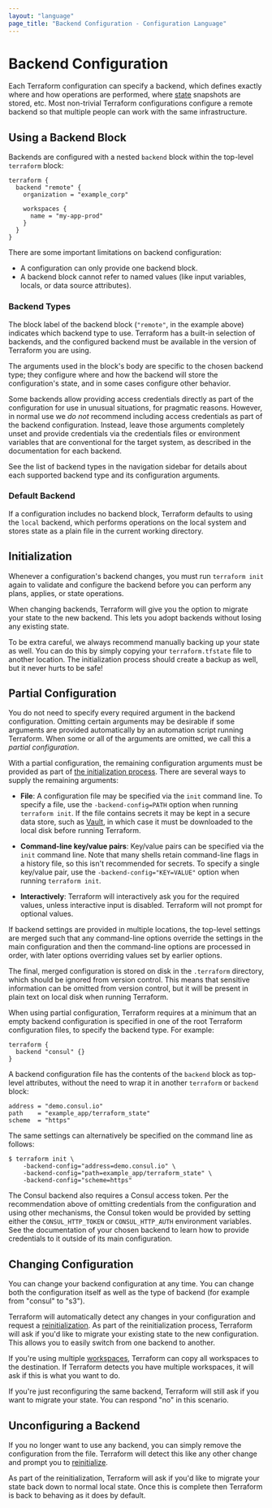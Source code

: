 ```yaml
---
layout: "language"
page_title: "Backend Configuration - Configuration Language"
---
```


# Backend Configuration


Each Terraform configuration can specify a backend, which defines exactly where
and how operations are performed, where [state](/docs/language/state/index.html)
snapshots are stored, etc. Most non-trivial Terraform configurations configure
a remote backend so that multiple people can work with the same infrastructure.

## Using a Backend Block

Backends are configured with a nested `backend` block within the top-level
`terraform` block:

```hcl
terraform {
  backend "remote" {
    organization = "example_corp"

    workspaces {
      name = "my-app-prod"
    }
  }
}
```

There are some important limitations on backend configuration:

- A configuration can only provide one backend block.
- A backend block cannot refer to named values (like input variables, locals, or data source attributes).

### Backend Types

The block label of the backend block (`"remote"`, in the example above) indicates which backend type to use. Terraform has a built-in selection of backends, and the configured backend must be available in the version of Terraform you are using.

The arguments used in the block's body are specific to the chosen backend type; they configure where and how the backend will store the configuration's state, and in some cases configure other behavior.

Some backends allow providing access credentials directly as part of the configuration for use in unusual situations, for pragmatic reasons. However, in normal use we _do not_ recommend including access credentials as part of the backend configuration. Instead, leave those arguments completely unset and provide credentials via the credentials files or environment variables that are conventional for the target system, as described in the documentation for each backend.

See the list of backend types in the navigation sidebar for details about each supported backend type and its configuration arguments.

### Default Backend

If a configuration includes no backend block, Terraform defaults to using the `local` backend, which performs operations on the local system and stores state as a plain file in the current working directory.

## Initialization

Whenever a configuration's backend changes, you must run `terraform init` again
to validate and configure the backend before you can perform any plans, applies,
or state operations.

When changing backends, Terraform will give you the option to migrate
your state to the new backend. This lets you adopt backends without losing
any existing state.

To be extra careful, we always recommend manually backing up your state
as well. You can do this by simply copying your `terraform.tfstate` file
to another location. The initialization process should create a backup
as well, but it never hurts to be safe!

## Partial Configuration

You do not need to specify every required argument in the backend configuration.
Omitting certain arguments may be desirable if some arguments are provided
automatically by an automation script running Terraform. When some or all of
the arguments are omitted, we call this a _partial configuration_.

With a partial configuration, the remaining configuration arguments must be
provided as part of
[the initialization process](/docs/cli/init/index.html).
There are several ways to supply the remaining arguments:

  * **File**: A configuration file may be specified via the `init` command line.
    To specify a file, use the `-backend-config=PATH` option when running
    `terraform init`. If the file contains secrets it may be kept in
    a secure data store, such as
    [Vault](https://www.vaultproject.io/), in which case it must be downloaded
    to the local disk before running Terraform.

  * **Command-line key/value pairs**: Key/value pairs can be specified via the
    `init` command line. Note that many shells retain command-line flags in a
    history file, so this isn't recommended for secrets. To specify a single
    key/value pair, use the `-backend-config="KEY=VALUE"` option when running
    `terraform init`.

  * **Interactively**: Terraform will interactively ask you for the required
    values, unless interactive input is disabled. Terraform will not prompt for
    optional values.

If backend settings are provided in multiple locations, the top-level
settings are merged such that any command-line options override the settings
in the main configuration and then the command-line options are processed
in order, with later options overriding values set by earlier options.

The final, merged configuration is stored on disk in the `.terraform`
directory, which should be ignored from version control. This means that
sensitive information can be omitted from version control, but it will be
present in plain text on local disk when running Terraform.

When using partial configuration, Terraform requires at a minimum that
an empty backend configuration is specified in one of the root Terraform
configuration files, to specify the backend type. For example:

```hcl
terraform {
  backend "consul" {}
}
```

A backend configuration file has the contents of the `backend` block as
top-level attributes, without the need to wrap it in another `terraform`
or `backend` block:

```hcl
address = "demo.consul.io"
path    = "example_app/terraform_state"
scheme  = "https"
```

The same settings can alternatively be specified on the command line as
follows:

```
$ terraform init \
    -backend-config="address=demo.consul.io" \
    -backend-config="path=example_app/terraform_state" \
    -backend-config="scheme=https"
```

The Consul backend also requires a Consul access token. Per the recommendation
above of omitting credentials from the configuration and using other mechanisms,
the Consul token would be provided by setting either the `CONSUL_HTTP_TOKEN`
or `CONSUL_HTTP_AUTH` environment variables. See the documentation of your
chosen backend to learn how to provide credentials to it outside of its main
configuration.

## Changing Configuration

You can change your backend configuration at any time. You can change
both the configuration itself as well as the type of backend (for example
from "consul" to "s3").

Terraform will automatically detect any changes in your configuration
and request a [reinitialization](/docs/cli/init/index.html). As part of
the reinitialization process, Terraform will ask if you'd like to migrate
your existing state to the new configuration. This allows you to easily
switch from one backend to another.

If you're using multiple [workspaces](/docs/language/state/workspaces.html),
Terraform can copy all workspaces to the destination. If Terraform detects
you have multiple workspaces, it will ask if this is what you want to do.

If you're just reconfiguring the same backend, Terraform will still ask if you
want to migrate your state. You can respond "no" in this scenario.

## Unconfiguring a Backend

If you no longer want to use any backend, you can simply remove the
configuration from the file. Terraform will detect this like any other
change and prompt you to [reinitialize](/docs/cli/init/index.html).

As part of the reinitialization, Terraform will ask if you'd like to migrate
your state back down to normal local state. Once this is complete then
Terraform is back to behaving as it does by default.
